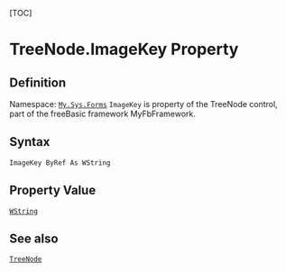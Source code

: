 [TOC]
# TreeNode.ImageKey Property

## Definition
Namespace: [`My.Sys.Forms`](My.Sys.Forms.md)
`ImageKey` is property of the TreeNode control, part of the freeBasic framework MyFbFramework.
## Syntax
```freeBasic
ImageKey ByRef As WString
```
## Property Value
[`WString`]("https://www.freebasic.net/wiki/KeyPgWString")
## See also
[`TreeNode`](TreeNode.md)
